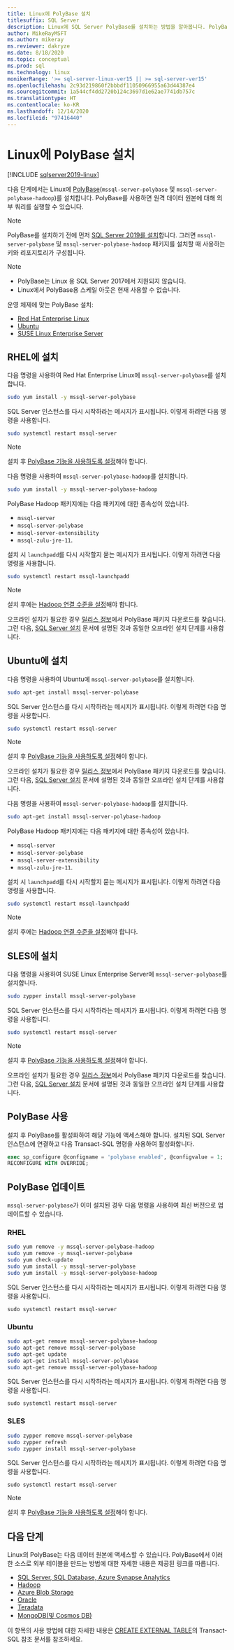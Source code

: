 ```yaml
---
title: Linux에 PolyBase 설치
titlesuffix: SQL Server
description: Linux에 SQL Server PolyBase를 설치하는 방법을 알아봅니다. PolyBase를 사용하면 원격 데이터 원본에 대해 외부 쿼리를 실행할 수 있습니다.
author: MikeRayMSFT
ms.author: mikeray
ms.reviewer: dakryze
ms.date: 8/18/2020
ms.topic: conceptual
ms.prod: sql
ms.technology: linux
monikerRange: '>= sql-server-linux-ver15 || >= sql-server-ver15'
ms.openlocfilehash: 2c93d219860f2bbbdf11050966955a63d44387e4
ms.sourcegitcommit: 1a544cf4dd2720b124c3697d1e62ae7741db757c
ms.translationtype: HT
ms.contentlocale: ko-KR
ms.lasthandoff: 12/14/2020
ms.locfileid: "97416440"
---
```

# <a name="install-polybase-on-linux"></a>Linux에 PolyBase 설치

[!INCLUDE [sqlserver2019-linux](../../includes/applies-to-version/sqlserver2019-linux.md)]

다음 단계에서는 Linux에 [PolyBase](../../relational-databases/polybase/polybase-guide.md)(`mssql-server-polybase` 및 `mssql-server-polybase-hadoop`)를 설치합니다. PolyBase를 사용하면 원격 데이터 원본에 대해 외부 쿼리를 실행할 수 있습니다.

>[!NOTE]
> PolyBase를 설치하기 전에 먼저 [SQL Server 2019를 설치](../../linux/sql-server-linux-setup.md#platforms)합니다. 그러면 `mssql-server-polybase` 및 `mssql-server-polybase-hadoop` 패키지를 설치할 때 사용하는 키와 리포지토리가 구성됩니다.

>[!NOTE]
>
> - PolyBase는 Linux 용 SQL Server 2017에서 지원되지 않습니다.
> - Linux에서 PolyBase용 스케일 아웃은 현재 사용할 수 없습니다.

운영 체제에 맞는 PolyBase 설치:

- [Red Hat Enterprise Linux](#RHEL)
- [Ubuntu](#ubuntu)
- [SUSE Linux Enterprise Server](#SLES)

## <a name="install-on-rhel"></a><a name="RHEL"></a>RHEL에 설치

다음 명령을 사용하여 Red Hat Enterprise Linux에 `mssql-server-polybase`를 설치합니다. 

```bash
sudo yum install -y mssql-server-polybase
```

SQL Server 인스턴스를 다시 시작하라는 메시지가 표시됩니다. 이렇게 하려면 다음 명령을 사용합니다.

```bash
sudo systemctl restart mssql-server
```

>[!NOTE]
>설치 후 [PolyBase 기능을 사용하도록 설정](#enable)해야 합니다.

다음 명령을 사용하여 `mssql-server-polybase-hadoop`를 설치합니다. 

```bash
sudo yum install -y mssql-server-polybase-hadoop
```

PolyBase Hadoop 패키지에는 다음 패키지에 대한 종속성이 있습니다.
- `mssql-server`
- `mssql-server-polybase`
- `mssql-server-extensibility`
- `mssql-zulu-jre-11`. 

설치 시 `launchpadd`를 다시 시작할지 묻는 메시지가 표시됩니다. 이렇게 하려면 다음 명령을 사용합니다.

```bash
sudo systemctl restart mssql-launchpadd
```

>[!NOTE]
>설치 후에는 [Hadoop 연결 수준을 설정](../../database-engine/configure-windows/polybase-connectivity-configuration-transact-sql.md#c-set-hadoop-connectivity)해야 합니다.

오프라인 설치가 필요한 경우 [릴리스 정보](../../linux/sql-server-linux-release-notes.md)에서 PolyBase 패키지 다운로드를 찾습니다. 그런 다음, [SQL Server 설치](../../linux/sql-server-linux-setup.md#offline) 문서에 설명된 것과 동일한 오프라인 설치 단계를 사용합니다.

## <a name="install-on-ubuntu"></a><a name="ubuntu"></a>Ubuntu에 설치

다음 명령을 사용하여 Ubuntu에 `mssql-server-polybase`를 설치합니다. 

```bash
sudo apt-get install mssql-server-polybase
```

SQL Server 인스턴스를 다시 시작하라는 메시지가 표시됩니다. 이렇게 하려면 다음 명령을 사용합니다.

```bash
sudo systemctl restart mssql-server
```

>[!NOTE]
>설치 후 [PolyBase 기능을 사용하도록 설정](#enable)해야 합니다.

오프라인 설치가 필요한 경우 [릴리스 정보](../../linux/sql-server-linux-release-notes.md)에서 PolyBase 패키지 다운로드를 찾습니다. 그런 다음, [SQL Server 설치](../../linux/sql-server-linux-setup.md#offline) 문서에 설명된 것과 동일한 오프라인 설치 단계를 사용합니다.

다음 명령을 사용하여 `mssql-server-polybase-hadoop`를 설치합니다. 

```bash
sudo apt-get install mssql-server-polybase-hadoop
```

PolyBase Hadoop 패키지에는 다음 패키지에 대한 종속성이 있습니다.
- `mssql-server`
- `mssql-server-polybase`
- `mssql-server-extensibility`
- `mssql-zulu-jre-11`. 

설치 시 `launchpadd`를 다시 시작할지 묻는 메시지가 표시됩니다. 이렇게 하려면 다음 명령을 사용합니다.

```bash
sudo systemctl restart mssql-launchpadd
```

>[!NOTE]
>설치 후에는 [Hadoop 연결 수준을 설정](../../relational-databases/polybase/polybase-configure-hadoop.md#configure-hadoop-connectivity)해야 합니다.

## <a name="install-on-sles"></a><a name="SLES"></a>SLES에 설치

다음 명령을 사용하여 SUSE Linux Enterprise Server에 `mssql-server-polybase`를 설치합니다. 

```bash
sudo zypper install mssql-server-polybase
```

SQL Server 인스턴스를 다시 시작하라는 메시지가 표시됩니다. 이렇게 하려면 다음 명령을 사용합니다.

```bash
sudo systemctl restart mssql-server
```

>[!NOTE]
>설치 후 [PolyBase 기능을 사용하도록 설정](#enable)해야 합니다.

오프라인 설치가 필요한 경우 [릴리스 정보](../../linux/sql-server-linux-release-notes.md)에서 PolyBase 패키지 다운로드를 찾습니다. 그런 다음, [SQL Server 설치](../../linux/sql-server-linux-setup.md#offline) 문서에 설명된 것과 동일한 오프라인 설치 단계를 사용합니다.


## <a name="enable-polybase"></a><a name="enable"></a> PolyBase 사용

설치 후 PolyBase를 활성화하여 해당 기능에 액세스해야 합니다. 설치된 SQL Server 인스턴스에 연결하고 다음 Transact-SQL 명령을 사용하여 활성화합니다.

```sql
exec sp_configure @configname = 'polybase enabled', @configvalue = 1;
RECONFIGURE WITH OVERRIDE;
```

## <a name="update-polybase"></a>PolyBase 업데이트

`mssql-server-polybase`가 이미 설치된 경우 다음 명령을 사용하여 최신 버전으로 업데이트할 수 있습니다.

### <a name="rhel"></a>RHEL

```bash
sudo yum remove -y mssql-server-polybase-hadoop
sudo yum remove -y mssql-server-polybase
sudo yum check-update
sudo yum install -y mssql-server-polybase
sudo yum install -y mssql-server-polybase-hadoop
```

SQL Server 인스턴스를 다시 시작하라는 메시지가 표시됩니다. 이렇게 하려면 다음 명령을 사용합니다.

```
sudo systemctl restart mssql-server
```

### <a name="ubuntu"></a>Ubuntu

```bash
sudo apt-get remove mssql-server-polybase-hadoop
sudo apt-get remove mssql-server-polybase
sudo apt-get update 
sudo apt-get install mssql-server-polybase
sudo apt-get remove mssql-server-polybase-hadoop
```

SQL Server 인스턴스를 다시 시작하라는 메시지가 표시됩니다. 이렇게 하려면 다음 명령을 사용합니다.

```
sudo systemctl restart mssql-server
```

### <a name="sles"></a>SLES

```bash
sudo zypper remove mssql-server-polybase
sudo zypper refresh
sudo zypper install mssql-server-polybase
```

SQL Server 인스턴스를 다시 시작하라는 메시지가 표시됩니다. 이렇게 하려면 다음 명령을 사용합니다.

```
sudo systemctl restart mssql-server
```

>[!NOTE]
>설치 후 [PolyBase 기능을 사용하도록 설정](#enable)해야 합니다.

## <a name="next-steps"></a>다음 단계

Linux의 PolyBase는 다음 데이터 원본에 액세스할 수 있습니다. PolyBase에서 이러한 소스로 외부 테이블을 만드는 방법에 대한 자세한 내용은 제공된 링크를 따릅니다. 

- [SQL Server, SQL Database, Azure Synapse Analytics](../../relational-databases/polybase/polybase-configure-sql-server.md)
- [Hadoop](../../relational-databases/polybase/polybase-configure-hadoop.md)
- [Azure Blob Storage](../../relational-databases/polybase/polybase-configure-azure-blob-storage.md)
- [Oracle](../../relational-databases/polybase/polybase-configure-oracle.md)
- [Teradata](../../relational-databases/polybase/polybase-configure-teradata.md)
- [MongoDB(및 Cosmos DB)](../../relational-databases/polybase/polybase-configure-mongodb.md)

이 항목의 사용 방법에 대한 자세한 내용은 [CREATE EXTERNAL TABLE](../../t-sql/statements/create-external-table-transact-sql.md)의 Transact-SQL 참조 문서를 참조하세요.

